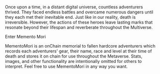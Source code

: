 Once upon a time, in a distant digital universe, countless adventurers thrived. They faced endless battles and overcame numerous dangers until they each met their inevitable end. Just like in our reality, death is irreversible. However, the actions of these heroes leave lasting marks that resonate beyond their lifespan and reverberate throughout the Multiverse.

Enter Memento Mori 

MementoMori is an onChain memorial to fallen hardcore adventurers which records each adventurers' gear, their name, race and level at their time of death and stores it on chain for use throughout the Metaverse. Stats, images, and other functionality are intentionally omitted for others to interpret. Feel free to use MementoMori in any way you want.